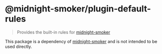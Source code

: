 # @midnight-smoker/plugin-default-rules

> Provides the built-in rules for [midnight-smoker][]

This package is a dependency of [midnight-smoker][] and is not intended to be used directly.

[midnight-smoker]: https://github.com/boneskull/midnight-smoker
